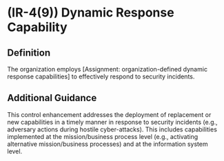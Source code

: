 
# (IR-4(9)) Dynamic Response Capability

## Definition

The organization employs [Assignment: organization-defined dynamic response capabilities] to effectively respond to security incidents.

## Additional Guidance

This control enhancement addresses the deployment of replacement or new capabilities in a timely manner in response to security incidents (e.g., adversary actions during hostile cyber-attacks). This includes capabilities implemented at the mission/business process level (e.g., activating alternative mission/business processes) and at the information system level.

